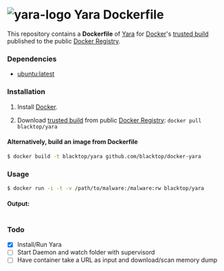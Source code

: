 ![yara-logo](http://plusvic.github.io/yara/images/logo.png)
Yara Dockerfile
==================

This repository contains a **Dockerfile** of [Yara](https://code.google.com/p/yara/) for [Docker](https://www.docker.io/)'s [trusted build](https://index.docker.io/u/blacktop/yara/) published to the public [Docker Registry](https://index.docker.io/).

### Dependencies

* [ubuntu:latest](https://index.docker.io/_/ubuntu/)


### Installation

1. Install [Docker](https://www.docker.io/).

2. Download [trusted build](https://index.docker.io/u/blacktop/yara/) from public [Docker Registry](https://index.docker.io/): `docker pull blacktop/yara`

#### Alternatively, build an image from Dockerfile
```bash
$ docker build -t blacktop/yara github.com/blacktop/docker-yara
```
### Usage
```bash
$ docker run -i -t -v /path/to/malware:/malware:rw blacktop/yara
```
#### Output:
```bash

```

### Todo
- [x] Install/Run Yara
- [ ] Start Daemon and watch folder with supervisord
- [ ] Have container take a URL as input and download/scan memory dump

